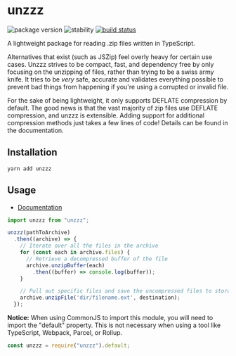 # unzzz

![package version](https://img.shields.io/badge/dynamic/json?color=f0606d&label=unzzz&prefix=v&query=%24%5B%27dist-tags%27%5D.latest&url=https%3A%2F%2Fregistry.npmjs.com%2Funzzz)
![stability](https://img.shields.io/badge/stability-release-66f29a.svg)
[![build status](https://github.com/partheseas/unzzz/workflows/main/badge.svg)](https://github.com/partheseas/unzzz/actions)

A lightweight package for reading .zip files written in TypeScript.

Alternatives that exist (such as JSZip) feel overly heavy for certain use cases.
Unzzz strives to be compact, fast, and dependency free by only focusing on the
unzipping of files, rather than trying to be a swiss army knife.
It tries to be _very_ safe, accurate and validates everything possible to prevent
bad things from happening if you're using a corrupted or invalid file.

For the sake of being lightweight, it only supports DEFLATE compression by default.
The good news is that the vast majority of zip files use DEFLATE compression, and
unzzz is extensible. Adding support for additional compression methods just takes
a few lines of code! Details can be found in the documentation.

## Installation

```Shell
yarn add unzzz
```

## Usage

-   [Documentation](https://unzzz.now.sh)

```JavaScript
import unzzz from "unzzz";

unzzz(pathToArchive)
  .then((archive) => {
    // Iterate over all the files in the archive
    for (const each in archive.files) {
      // Retrieve a decompressed buffer of the file
      archive.unzipBuffer(each)
        .then((buffer) => console.log(buffer));
    }

    // Pull out specific files and save the uncompressed files to storage
    archive.unzipFile('dir/filename.ext', destination);
  });
```

**Notice:** When using CommonJS to import this module, you will need to import
the "default" property. This is not necessary when using a tool like TypeScript,
Webpack, Parcel, or Rollup.

```JavaScript
const unzzz = require("unzzz").default;
```
